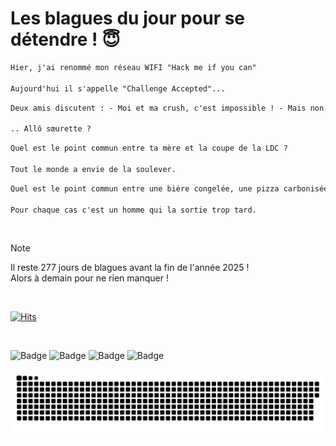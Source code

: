 
<h1>Les blagues du jour pour se détendre ! 😇</h1>

```diff
Hier, j'ai renommé mon réseau WIFI "Hack me if you can"

Aujourd'hui il s'appelle "Challenge Accepted"...
```

```diff
Deux amis discutent : - Moi et ma crush, c'est impossible ! - Mais non... Appelle-la et dis lui ! Si tu le dis...

.. Allô sœurette ?
```

```diff
Quel est le point commun entre ta mère et la coupe de la LDC ?

Tout le monde a envie de la soulever.
```

```diff
Quel est le point commun entre une bière congelée, une pizza carbonisées et une femme enceinte ?

Pour chaque cas c'est un homme qui la sortie trop tard.
```

<br/>

> [!NOTE]
> Il reste 277 jours de blagues avant la fin de l'année 2025 ! <br/>
> Alors à demain pour ne rien manquer !

<br/>


[![Hits](https://hits.seeyoufarm.com/api/count/incr/badge.svg?url=https%3A%2F%2Fgithub.com%2FClems02%2Fhit-counter&count_bg=%23003E80&title_bg=%235C9FE1&icon=powershell.svg&icon_color=%23FFFFFF&title=Visite&edge_flat=false)](https://hits.seeyoufarm.com)


<br/>


![Badge](https://img.shields.io/badge/Last%20updated%20on-white?style=for-the-badge&logo=clockify)   ![Badge](https://img.shields.io/badge/30/03-white?style=for-the-badge) ![Badge](https://img.shields.io/badge/at-white?style=for-the-badge) ![Badge](https://img.shields.io/badge/03:23-white?style=for-the-badge)


<p align="center">
 <img width="1000" src="assets/github-snake.svg" alt="snake"/>
</p>
